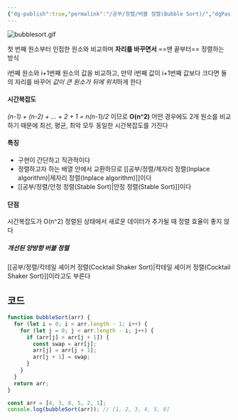 ```yaml
---
{"dg-publish":true,"permalink":"/공부/정렬/버블 정렬(Bubble Sort)/","dgPassFrontmatter":true}
---
```


![bubblesort.gif](/img/user/%EC%B2%A8%EB%B6%80%ED%8C%8C%EC%9D%BC/bubblesort.gif)

첫 번째 원소부터 인접한 원소와 비교하며 **자리를 바꾸면서** ==맨 끝부터== 정렬하는 방식

i번째 원소와 i+1번째 원소의 값을 비교하고,
만약 i번째 값이 i+1번째 값보다 크다면
둘의 자리를 바꾸어 *값이 큰 원소가 뒤에 위치*하게 한다

#### 시간복잡도
*(n-1) + (n-2) + ... + 2 + 1 = n(n-1)/2* 이므로 **O(n^2)**
어떤 경우에도 2개 원소를 비교하기 때문에 최선, 평균, 최악 모두 동일한 시간복잡도를 가진다

#### 특징
- 구현이 간단하고 직관적이다
- 정렬하고자 하는 배열 안에서 교환하므로  [[공부/정렬/제자리 정렬(Inplace algorithm)\|제자리 정렬(Inplace algorithm)]]이다
- [[공부/정렬/안정 정렬(Stable Sort)\|안정 정렬(Stable Sort)]]이다

#### 단점
시간복잡도가 O(n^2)
정렬된 상태에서 새로운 데이터가 추가될 때 정렬 효율이 좋지 않다

##### 개선된 양방향 버블 정렬
[[공부/정렬/칵테일 셰이커 정렬(Cocktail Shaker Sort)\|칵테일 셰이커 정렬(Cocktail Shaker Sort)]]이라고도 부른다



## 코드
```javascript
function bubbleSort(arr) {
  for (let i = 0; i < arr.length - 1; i++) {
    for (let j = 0; j < arr.length - i; j++) {
      if (arr[j] > arr[j + 1]) {
        const swap = arr[j];
        arr[j] = arr[j + 1];
        arr[j + 1] = swap;
      }
    }
  }
  return arr;
}

const arr = [4, 3, 8, 5, 2, 1];
console.log(bubbleSort(arr)); // [1, 2, 3, 4, 5, 8]
```